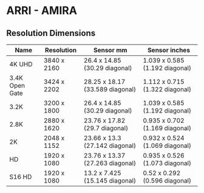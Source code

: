 # ARRI - AMIRA

## Resolution Dimensions

| Name           | Resolution   | Sensor mm                       | Sensor inches                  |
|----------------|--------------|---------------------------------|--------------------------------|
| 4K UHD         | 3840 x 2160  | 26.4 x 14.85 (30.29 diagonal)   | 1.039 x 0.585 (1.192 diagonal) |
| 3.4K Open Gate | 3424 x 2202  | 28.25 x 18.17 (33.589 diagonal) | 1.112 x 0.715 (1.322 diagonal) |
| 3.2K           | 3200 x 1800  | 26.4 x 14.85 (30.29 diagonal)   | 1.039 x 0.585 (1.192 diagonal) |
| 2.8K           | 2880 x 1620  | 23.76 x 17.82 (29.7 diagonal)   | 0.935 x 0.702 (1.169 diagonal) |
| 2K             | 2048 x 1152  | 23.66 x 13.3 (27.142 diagonal)  | 0.932 x 0.524 (1.069 diagonal) |
| HD             | 1920 x 1080  | 23.76 x 13.37 (27.263 diagonal) | 0.935 x 0.526 (1.073 diagonal) |
| S16 HD         | 1920 x 1080  | 13.2 x 7.425 (15.145 diagonal)  | 0.52 x 0.292 (0.596 diagonal)  |
